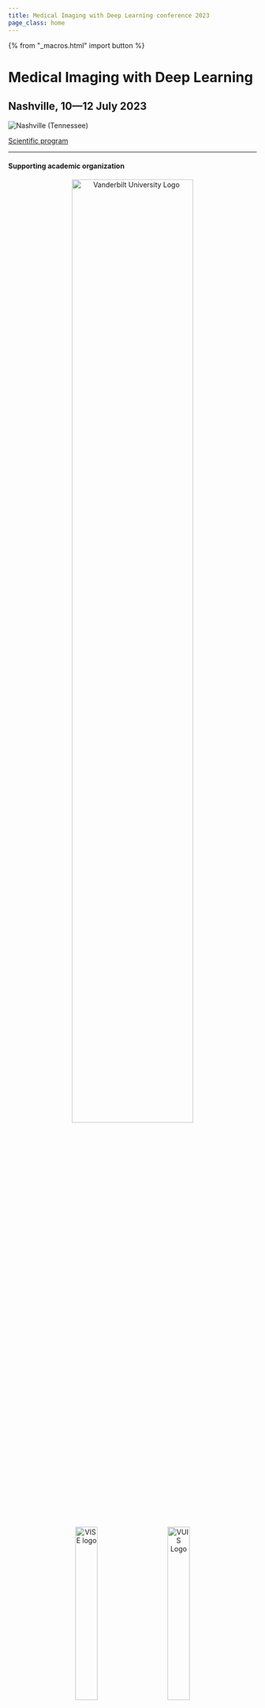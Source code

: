 ```yaml
---
title: Medical Imaging with Deep Learning conference 2023
page_class: home
---
```

{% from "_macros.html" import button %}
# Medical Imaging with Deep Learning
## Nashville, 10—12 July 2023
<p class="primary-photo centered">
    <img alt="Nashville (Tennessee)" src="/images/nashville.jpg">
</p>


<p class="centered">
    <a href="/program.html" class="button">Scientific program</a>
</p>


---

#### Supporting academic organization
<center>
<a href="https://www.vanderbilt.edu/"><img width="70%" src="/images/sponsors/Vanderbilt_Dimensional_V_Black_Lockup.png" alt="Vanderbilt University Logo"></a>
<br>
<a href="https://www.vanderbilt.edu/"><img width="30%" src="/images/sponsors/VISE-logo-VUGOLD_tagctr.png" alt="VISE logo"></a>
&emsp;&emsp;
<a href="https://www.vanderbilt.edu/"><img width="30%" src="/images/sponsors/VUIIS_logo.png" alt="VUIS Logo"></a>
</center>

---
Still available: [Aims and scope](/aims-and-scope.html), [Author instructions](/author-instructions.html), [Call for papers](/call-for-papers.html), [Camera ready instructions](/camera-ready.html), [Registration](/registration.html), [Reviewer guidelines](/reviewer-guidelines.html).
